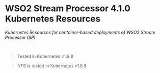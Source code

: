 # WSO2 Stream Processor 4.1.0 Kubernetes Resources 

*Kubernetes Resources for container-based deployments of WSO2 Stream Processor (SP)*

<br>

> Tested in Kubernetes v1.8.8

> NFS is tested in Kubernetes v1.8.8
